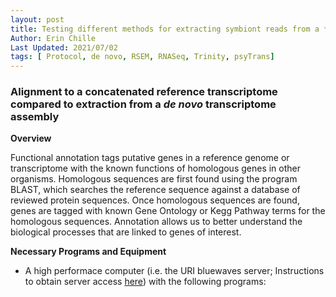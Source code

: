 ```yaml
---
layout: post  
title: Testing different methods for extracting symbiont reads from a *M. capitata* holobiont transcriptome  
Author: Erin Chille  
Last Updated: 2021/07/02  
tags: [ Protocol, de novo, RSEM, RNASeq, Trinity, psyTrans]  
---
```


### Alignment to a concatenated reference transcriptome compared to extraction from a *de novo* transcriptome assembly

**Overview**

Functional annotation tags putative genes in a reference genome or transcriptome with the known functions of homologous genes in other organisms. Homologous sequences are first found using the program BLAST, which searches the reference sequence against a database of reviewed protein sequences. Once homologous sequences are found, genes are tagged with known Gene Ontology or Kegg Pathway terms for the homologous sequences. Annotation allows us to better understand the biological processes that are linked to genes of interest.

**Necessary Programs and Equipment**

- A high performace computer (i.e. the URI bluewaves server; Instructions to obtain server access [here](https://github.com/Putnam-Lab/Lab_Management/blob/master/Bioinformatics_%26_Coding/Bluewaves/Bluewaves_Setup.md)) with the following programs:
   